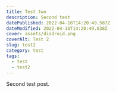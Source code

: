 ```yaml
---
title: Test two
description: Second test
datePublished: 2022-04-18T14:20:49.587Z
dateModified: 2022-04-18T14:20:49.638Z
cover: assets/disdroid.png
coverAlt: Test 2
slug: test2
category: test
tags:
  - test
  - test2
---
```

Second test post.